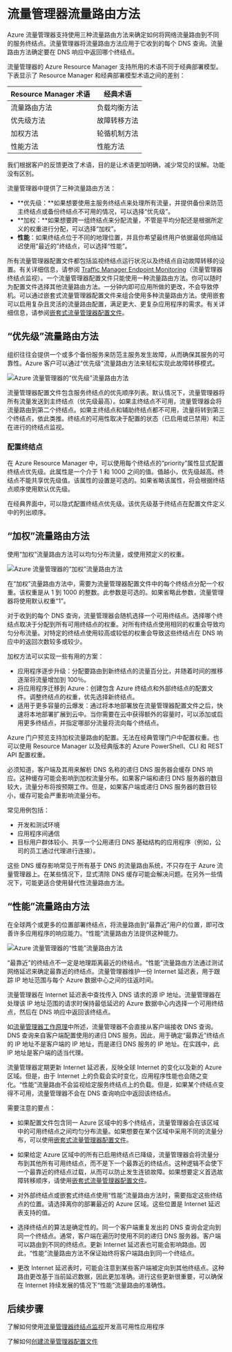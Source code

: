 <properties
    pageTitle="流量管理器 - 流量路由方法 | Azure"
    description="本文将帮助你了解流量管理器使用的各种流量路由方法。"
    services="traffic-manager"
    documentationCenter=""
    authors="sdwheeler"
    manager="carmonm"
    editor=""
/>  

<tags
    ms.service="traffic-manager"
    ms.devlang="na"
    ms.topic="article"
    ms.tgt_pltfrm="na"
    ms.workload="infrastructure-services"
    ms.date="10/11/2016"
    wacn.date=""
    ms.author="sewhee"
/>  


# 流量管理器流量路由方法

Azure 流量管理器支持使用三种流量路由方法来确定如何将网络流量路由到不同的服务终结点。流量管理器将流量路由方法应用于它收到的每个 DNS 查询。流量路由方法确定要在 DNS 响应中返回哪个终结点。

流量管理器的 Azure Resource Manager 支持所用的术语不同于经典部署模型。下表显示了 Resource Manager 和经典部署模型术语之间的差别：

| Resource Manager 术语 | 经典术语 |
|-----------------------|--------------|
| 流量路由方法 | 负载均衡方法 |
| 优先级方法 | 故障转移方法 |
| 加权方法 | 轮循机制方法 |
| 性能方法 | 性能方法 |

我们根据客户的反馈更改了术语，目的是让术语更加明确，减少常见的误解。功能没有区别。

流量管理器中提供了三种流量路由方法：

- **优先级：**如果想要使用主服务终结点来处理所有流量，并提供备份来防范主终结点或备份终结点不可用的情况，可以选择“优先级”。
- **加权：**如果想要跨一组终结点来分配流量，不管是平均分配还是根据所定义的权重进行分配，可以选择“加权”。
- **性能**：如果终结点位于不同的地理位置，并且你希望最终用户依据最低网络延迟使用“最近的”终结点，可以选择“性能”。

所有流量管理器配置文件都包括监视终结点运行状况以及终结点自动故障转移的设置。有关详细信息，请参阅 [Traffic Manager Endpoint Monitoring](/documentation/articles/traffic-manager-monitoring/)（流量管理器终结点监视）。一个流量管理器配置文件只能使用一种流量路由方法。你可以随时为配置文件选择其他流量路由方法。一分钟内即可应用所做的更改，不会导致停机。可以通过嵌套式流量管理器配置文件来组合使用多种流量路由方法。使用嵌套可以启用复杂且灵活的流量路由配置，满足更大、更复杂应用程序的需求。有关详细信息，请参阅[嵌套式流量管理器配置文件](/documentation/articles/traffic-manager-nested-profiles/)。

## <a name="priority-traffic-routing-method"></a>“优先级”流量路由方法

组织往往会提供一个或多个备份服务来防范主服务发生故障，从而确保其服务的可靠性。Azure 客户可以通过“优先级”流量路由方法来轻松实现此故障转移模式。

![Azure 流量管理器的“优先级”流量路由方法][1]  


流量管理器配置文件包含服务终结点的优先顺序列表。默认情况下，流量管理器将所有流量发送到主终结点（优先级最高）。如果主终结点不可用，流量管理器会将流量路由到第二个终结点。如果主终结点和辅助终结点都不可用，流量将转到第三个终结点，依此类推。终结点的可用性取决于配置的状态（已启用或已禁用）和正在进行的终结点监视。

### 配置终结点

在 Azure Resource Manager 中，可以使用每个终结点的“priority”属性显式配置终结点优先级。此属性是一个介于 1 和 1000 之间的值。值越小，优先级越高。终结点不能共享优先级值。该属性的设置是可选的。如果省略该属性，将会根据终结点顺序使用默认优先级。

在经典界面中，可以隐式配置终结点优先级。该优先级基于终结点在配置文件定义中的列出顺序。

## <a name="weighted-traffic-routing-method"></a>“加权”流量路由方法

使用“加权”流量路由方法可以均匀分布流量，或使用预定义的权重。

![Azure 流量管理器的“加权”流量路由方法][2]  


在“加权”流量路由方法中，需要为流量管理器配置文件中的每个终结点分配一个权重。该权重是从 1 到 1000 的整数。此参数是可选的。如果省略此参数，流量管理器将使用默认权重“1”。

对于收到的每个 DNS 查询，流量管理器会随机选择一个可用终结点。选择哪个终结点取决于分配到所有可用终结点的权重。对所有终结点使用相同的权重会导致均匀分布流量。对特定的终结点使用较高或较低的权重会导致这些终结点在 DNS 响应中的返回次数较多或较少。

加权方法可以实现一些有用的方案：

- 应用程序逐步升级：分配要路由到新终结点的流量百分比，并随着时间的推移逐渐将流量增加到 100％。
- 将应用程序迁移到 Azure：创建包含 Azure 终结点和外部终结点的配置文件。调整终结点的权重，优先选择新终结点。
- 适用于更多容量的云爆发：通过将本地部署放在流量管理器配置文件之后，快速将本地部署扩展到云中。当你需要在云中获得额外的容量时，可以添加或启用更多终结点，并指定哪部分流量将流向每个终结点。

Azure 门户预览支持加权流量路由的配置。无法在经典管理门户中配置权重。也可以使用 Resource Manager 以及经典版本的 Azure PowerShell、CLI 和 REST API 配置权重。

必须知道，客户端及其用来解析 DNS 名称的递归 DNS 服务器会缓存 DNS 响应。这种缓存可能会影响到加权流量分布。如果客户端和递归 DNS 服务器的数目较大，流量分布将按预期工作。但是，如果客户端或递归 DNS 服务器的数目较小，缓存可能会严重影响流量分布。

常见用例包括：

- 开发和测试环境
- 应用程序间通信
- 目标用户群体较小、共享一个公用递归 DNS 基础结构的应用程序（例如，公司的员工通过代理进行连接）。

这些 DNS 缓存影响常见于所有基于 DNS 的流量路由系统，不只存在于 Azure 流量管理器上。在某些情况下，显式清除 DNS 缓存可能会解决问题。在另外一些情况下，可能更适合使用替代性流量路由方法。

## <a name="performance-traffic-routing-method"></a>“性能”流量路由方法

在全球两个或更多的位置部署终结点，将流量路由到“最靠近”用户的位置，即可改善许多应用程序的响应能力。“性能”流量路由方法提供这种能力。

![Azure 流量管理器的“性能”流量路由方法][3]  


“最靠近”的终结点不一定是地理距离最近的终结点。“性能”流量路由方法通过测试网络延迟来确定最靠近的终结点。流量管理器维护一份 Internet 延迟表，用于跟踪 IP 地址范围与每个 Azure 数据中心之间的往返时间。

流量管理器在 Internet 延迟表中查找传入 DNS 请求的源 IP 地址。流量管理器在处理该 IP 地址范围的请求时保持最低延迟的 Azure 数据中心内选择一个可用终结点，然后在 DNS 响应中返回该终结点。

如[流量管理器工作原理](/documentation/articles/traffic-manager-how-traffic-manager-works/)中所述，流量管理器不会直接从客户端接收 DNS 查询。DNS 查询来自客户端配置使用的递归 DNS 服务。因此，用于确定“最靠近”终结点的 IP 地址不是客户端的 IP 地址，而是递归 DNS 服务的 IP 地址。在实践中，此 IP 地址是客户端的适当代理。

流量管理器定期更新 Internet 延迟表，反映全球 Internet 的变化以及新的 Azure 区域。但是，由于 Internet 上的负载会实时变化，应用程序性能也会随之变化。“性能”流量路由不会监视给定服务终结点上的负载。但是，如果某个终结点变得不可用，流量管理器不会在 DNS 查询响应中返回该终结点。

需要注意的要点：

- 如果配置文件包含同一 Azure 区域中的多个终结点，流量管理器会在该区域中的可用终结点之间均匀分布流量。如果想要在某个区域中采用不同的流量分布，可以使用[嵌套式流量管理器配置文件](/documentation/articles/traffic-manager-nested-profiles/)。

- 如果给定 Azure 区域中的所有已启用终结点已降级，流量管理器会将流量分布到其他所有可用终结点，而不是下一个最靠近的终结点。这种逻辑不会使下一个最靠近的终结点过载，从而可以防止发生连锁故障。如果想要定义首选故障转移顺序，请使用[嵌套式流量管理器配置文件](/documentation/articles/traffic-manager-nested-profiles/)。

- 对外部终结点或嵌套式终结点使用“性能”流量路由方法时，需要指定这些终结点的位置。请选择离你的部署最近的 Azure 区域。这些位置是 Internet 延迟表支持的值。

- 选择终结点的算法是确定性的。同一个客户端重复发出的 DNS 查询会定向到同一个终结点。通常，客户端在遍历时使用不同的递归 DNS 服务器。客户端可以路由到不同的终结点。更新 Internet 延迟表也可能会影响路由。因此，“性能”流量路由方法不保证始终将客户端路由到同一个终结点。

- 更改 Internet 延迟表时，可能会注意到某些客户端被定向到其他终结点。这种路由更改基于当前延迟数据，因此更加准确。进行这些更新很重要，可以确保在 Internet 持续发展的情况下“性能”流量路由的准确性。

## 后续步骤

了解如何使用[流量管理器终结点监视](/documentation/articles/traffic-manager-monitoring/)开发高可用性应用程序

了解如何[创建流量管理器配置文件](/documentation/articles/traffic-manager-manage-profiles/)

<!--Image references-->

[1]: ./media/traffic-manager-routing-methods/priority.png
[2]: ./media/traffic-manager-routing-methods/weighted.png
[3]: ./media/traffic-manager-routing-methods/performance.png

<!---HONumber=Mooncake_1031_2016-->